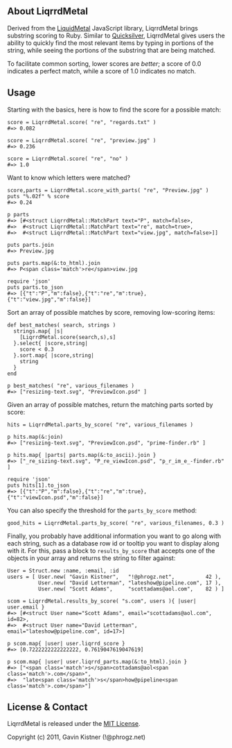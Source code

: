 ## About LiqrrdMetal

Derived from the [LiquidMetal](https://github.com/rmm5t/liquidmetal)
JavaScript library, LiqrrdMetal brings substring scoring to Ruby.
Similar to [Quicksilver](http://qsapp.com/), LiqrrdMetal gives users the ability
to quickly find the most relevant items by typing in portions of the string, while
seeing the portions of the substring that are being matched.

To facilitate common sorting, lower scores are _better_;
a score of 0.0 indicates a perfect match, while a score of 1.0 indicates no match.


## Usage

Starting with the basics, here is how to find the score for a possible match:

    score = LiqrrdMetal.score( "re", "regards.txt" )
    #=> 0.082
    
    score = LiqrrdMetal.score( "re", "preview.jpg" )
    #=> 0.236

    score = LiqrrdMetal.score( "re", "no" )
    #=> 1.0

Want to know which letters were matched?

    score,parts = LiqrrdMetal.score_with_parts( "re", "Preview.jpg" )
    puts "%.02f" % score
    #=> 0.24

    p parts
    #=> [#<struct LiqrrdMetal::MatchPart text="P", match=false>,
    #=>  #<struct LiqrrdMetal::MatchPart text="re", match=true>,
    #=>  #<struct LiqrrdMetal::MatchPart text="view.jpg", match=false>]]

    puts parts.join
    #=> Preview.jpg

    puts parts.map(&:to_html).join
    #=> P<span class='match'>re</span>view.jpg

    require 'json'
    puts parts.to_json
    #=> [{"t":"P","m":false},{"t":"re","m":true},{"t":"view.jpg","m":false}]

Sort an array of possible matches by score, removing low-scoring items:

    def best_matches( search, strings )
      strings.map{ |s|
        [LiqrrdMetal.score(search,s),s]
      }.select{ |score,string|
        score < 0.3
      }.sort.map{ |score,string|
        string
      }
    end

    p best_matches( "re", various_filenames )
    #=> ["resizing-text.svg", "PreviewIcon.psd" ]

Given an array of possible matches, return the matching parts sorted by score:

    hits = LiqrrdMetal.parts_by_score( "re", various_filenames )

    p hits.map(&:join)
    #=> ["resizing-text.svg", "PreviewIcon.psd", "prime-finder.rb" ]

    p hits.map{ |parts| parts.map(&:to_ascii).join }
    #=> ["_re_sizing-text.svg", "P_re_viewIcon.psd", "p_r_im_e_-finder.rb" ]

    require 'json'
    puts hits[1].to_json
    #=> [{"t":"P","m":false},{"t":"re","m":true},{"t":"viewIcon.psd","m":false}]

You can also specify the threshold for the `parts_by_score` method:

    good_hits = LiqrrdMetal.parts_by_score( "re", various_filenames, 0.3 )

Finally, you probably have additional information you want to go along with each string,
such as a database row id or tooltip you want to display along with it. For this, pass a block
to `results_by_score` that accepts one of the objects in your array and returns the string to
filter against:

    User = Struct.new :name, :email, :id
    users = [ User.new( "Gavin Kistner",   "!@phrogz.net",          42 ),
              User.new( "David Letterman", "lateshow@pipeline.com", 17 ),
              User.new( "Scott Adams",     "scottadams@aol.com",    82 ) ]
    
    scom = LiqrrdMetal.results_by_score( "s.com", users ){ |user| user.email }
    #=> [#<struct User name="Scott Adams", email="scottadams@aol.com", id=82>,
    #=>  #<struct User name="David Letterman", email="lateshow@pipeline.com", id=17>]
    
    p scom.map{ |user| user.liqrrd_score }
    #=> [0.7222222222222222, 0.7619047619047619]
    
    p scom.map{ |user| user.liqrrd_parts.map(&:to_html).join }
    #=> ["<span class='match'>s</span>cottadams@aol<span class='match'>.com</span>",
    #=>  "late<span class='match'>s</span>how@pipeline<span class='match'>.com</span>"]



## License & Contact

LiqrrdMetal is released under the [MIT License](http://www.opensource.org/licenses/mit-license.php).

Copyright (c) 2011, Gavin Kistner (!@phrogz.net)


